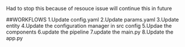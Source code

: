 Had to stop this because of resouce issue will continue this in future 


##WORKFLOWS
1.Update config.yaml
2.Update params.yaml
3.Update entity
4.Update the configuration manager in src config
5.Updae the components
6.update the pipeline
7.update the main.py
8.Update the app.py
